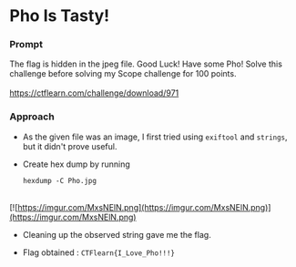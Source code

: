 # Pho Is Tasty!

### Prompt

The flag is hidden in the jpeg file. Good Luck! Have some Pho! Solve this challenge before solving my Scope challenge for 100 points.
\
\
https://ctflearn.com/challenge/download/971

### Approach
- As the given file was an image, I first tried using ```exiftool``` and ```strings```, but it didn't prove useful.

- Create hex dump by running
  ```
  hexdump -C Pho.jpg
  ```
\
  [![https://imgur.com/MxsNElN.png](https://imgur.com/MxsNElN.png)](https://imgur.com/MxsNElN.png)

- Cleaning up the observed string gave me the flag.

- Flag obtained : ```CTFlearn{I_Love_Pho!!!}```

